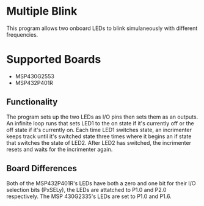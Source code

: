 # Multiple Blink
This program allows two onboard LEDs to blink simulaneously with different frequencies.


# Supported Boards
* MSP430G2553
* MSP432P401R

## Functionality

The program sets up the two LEDs as I/O pins then sets them as an outputs. An infinite loop runs that sets LED1 to the on state if it's currently off or the off state if it's currently on. Each time LED1 switches state, an incrimenter keeps track until it's switched state three times where it begins an if state that switches the state of LED2. After LED2 has switched, the incrimenter resets and waits for the incrimenter again.

## Board Differences

Both of the MSP432P401R's LEDs have both a zero and one bit for their I/O selection bits (PxSELy), the LEDs are attatched to P1.0 and P2.0 respectively. The MSP 430G2335's LEDs are set to P1.0 and P1.6.
